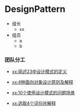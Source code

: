 # DesignPattern

+ 组长
  + xx
+ 组员
  + a
  + b

### 团队分工

+ [xx:简述23中设计模式的定义]()

+ [xx:4种面向对象设计原则及解释]()

+ [xx:10个使用设计模式的问题场景]()

+ [xx:选取4个词句并解释]()

  